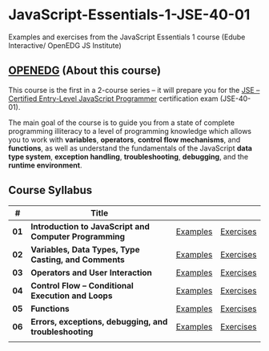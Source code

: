 # JavaScript-Essentials-1-JSE-40-01

Examples and exercises from the JavaScript Essentials 1 course (Edube Interactive/ OpenEDG JS Institute)

## <a href="https://edube.org/study/jse1">OPENEDG</a> (About this course)

<p>This course is the first in a 2-course series – it will prepare you for the <a href="https://edube.org/study/jse1">JSE – Certified Entry-Level JavaScript Programmer</a> certification exam (JSE-40-01).</p>

The main goal of the course is to guide you from a state of complete programming illiteracy to a level of programming knowledge which allows you to work with **variables**, **operators**, **control flow mechanisms**, and **functions**, as well as understand the fundamentals of the JavaScript **data type system**, **exception handling**, **troubleshooting**, **debugging**, and the **runtime environment**.

## Course Syllabus

| #      | Title                                                   |                                                                                                                            |                                                                                                                          |
| ------ | ------------------------------------------------------- | -------------------------------------------------------------------------------------------------------------------------- | ------------------------------------------------------------------------------------------------------------------------ |
| **01** | **Introduction to JavaScript and Computer Programming** | <a href="https://github.com/rivasalvaroy/JavaScript-Essentials-1-JSE-40-01/tree/main/module_01/examples/ex01">Examples</a> | <a href="https://github.com/rivasalvaroy/JavaScript-Essentials-1-JSE-40-01/tree/main/module_01/challenges">Exercises</a> |
| **02** | **Variables, Data Types, Type Casting, and Comments**   | <a href="https://github.com/rivasalvaroy/JavaScript-Essentials-1-JSE-40-01/tree/main/module_02/examples">Examples</a>      | <a href="https://github.com/rivasalvaroy/JavaScript-Essentials-1-JSE-40-01/tree/main/module_02/challenges">Exercises</a> |
| **03** | **Operators and User Interaction**                      | <a href="https://github.com/rivasalvaroy/JavaScript-Essentials-1-JSE-40-01/tree/main/module_03/examples">Examples</a>      | <a href="https://github.com/rivasalvaroy/JavaScript-Essentials-1-JSE-40-01/tree/main/module_03/challenges">Exercises</a> |
| **04** | **Control Flow – Conditional Execution and Loops**      | <a href="https://github.com/rivasalvaroy/JavaScript-Essentials-1-JSE-40-01/tree/main/module_04/examples">Examples</a>      | <a href="https://github.com/rivasalvaroy/JavaScript-Essentials-1-JSE-40-01/tree/main/module_04/challenges">Exercises</a> |
| **05** | **Functions**                                           | <a href="https://github.com/rivasalvaroy/JavaScript-Essentials-1-JSE-40-01/tree/main/module_05/examples">Examples</a>      | <a href="https://github.com/rivasalvaroy/JavaScript-Essentials-1-JSE-40-01/tree/main/module_05/challenges">Exercises</a> |
| **06** | **Errors, exceptions, debugging, and troubleshooting**  | <a href="https://github.com/rivasalvaroy/JavaScript-Essentials-1-JSE-40-01/tree/main/module_06/examples">Examples</a>      | <a href="https://github.com/rivasalvaroy/JavaScript-Essentials-1-JSE-40-01/tree/main/module_06/challenges">Exercises</a> |
|        |

